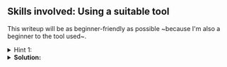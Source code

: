 ## Skills involved: Using a suitable tool

This writeup will be as beginner-friendly as possible ~because I'm also a beginner to the tool used~.

<details>
  <summary> Hint 1: </summary>
  
  What framework does this binary use? What are the useful reversing tools?
</details>

<details>
  <summary> <b>Solution:</b> </summary>
  
  <br/>
  
  This 32-bit exe is built using the .NET framework. This can be easily found out by using the strings command.
  
  After research, we learnt that we can use [dnspy](https://github.com/dnSpy/dnSpy) to set breakpoints, add variable watches and edit methods and classes in C# or Visual Basic.
  
  Also all strings are obfuscated, it's not hard to know which part corresponds to which functionality. Here's how I set up the breakpoints.
  
  <img width="721" alt="bp" src="https://user-images.githubusercontent.com/114584910/196462701-6ef91042-25d6-4dc2-a3bb-b374612d708c.png">
  
  When the program breaks, the values of local variables are displayed and *can be edited*:
  
  <img width="362" alt="locals" src="https://user-images.githubusercontent.com/114584910/196462717-5f6f4a89-d8d8-4b9a-8964-2c6ba00867c3.png">
  
  The flag comes right away.

</details>
